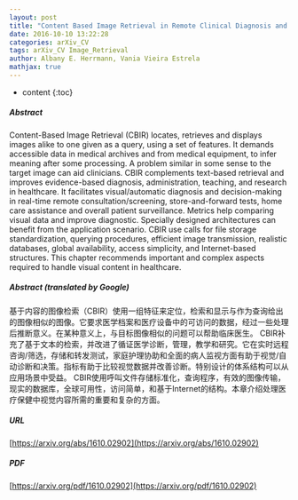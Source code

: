 ```yaml
---
layout: post
title: "Content Based Image Retrieval in Remote Clinical Diagnosis and Healthcare"
date: 2016-10-10 13:22:28
categories: arXiv_CV
tags: arXiv_CV Image_Retrieval
author: Albany E. Herrmann, Vania Vieira Estrela
mathjax: true
---
```


* content
{:toc}

##### Abstract
Content-Based Image Retrieval (CBIR) locates, retrieves and displays images alike to one given as a query, using a set of features. It demands accessible data in medical archives and from medical equipment, to infer meaning after some processing. A problem similar in some sense to the target image can aid clinicians. CBIR complements text-based retrieval and improves evidence-based diagnosis, administration, teaching, and research in healthcare. It facilitates visual/automatic diagnosis and decision-making in real-time remote consultation/screening, store-and-forward tests, home care assistance and overall patient surveillance. Metrics help comparing visual data and improve diagnostic. Specially designed architectures can benefit from the application scenario. CBIR use calls for file storage standardization, querying procedures, efficient image transmission, realistic databases, global availability, access simplicity, and Internet-based structures. This chapter recommends important and complex aspects required to handle visual content in healthcare.

##### Abstract (translated by Google)
基于内容的图像检索（CBIR）使用一组特征来定位，检索和显示与作为查询给出的图像相似的图像。它要求医学档案和医疗设备中的可访问的数据，经过一些处理后推断意义。在某种意义上，与目标图像相似的问题可以帮助临床医生。 CBIR补充了基于文本的检索，并改进了循证医学诊断，管理，教学和研究。它在实时远程咨询/筛选，存储和转发测试，家庭护理协助和全面的病人监视方面有助于视觉/自动诊断和决策。指标有助于比较视觉数据并改善诊断。特别设计的体系结构可以从应用场景中受益。 CBIR使用呼叫文件存储标准化，查询程序，有效的图像传输，现实的数据库，全球可用性，访问简单，和基于Internet的结构。本章介绍处理医疗保健中视觉内容所需的重要和复杂的方面。

##### URL
[https://arxiv.org/abs/1610.02902](https://arxiv.org/abs/1610.02902)

##### PDF
[https://arxiv.org/pdf/1610.02902](https://arxiv.org/pdf/1610.02902)

